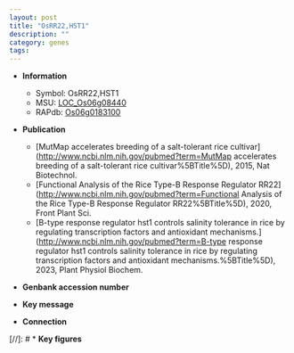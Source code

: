 ```yaml
---
layout: post
title: "OsRR22,HST1"
description: ""
category: genes
tags: 
---
```


* **Information**  
    + Symbol: OsRR22,HST1  
    + MSU: [LOC_Os06g08440](http://rice.uga.edu/cgi-bin/ORF_infopage.cgi?orf=LOC_Os06g08440)  
    + RAPdb: [Os06g0183100](https://rapdb.dna.affrc.go.jp/locus/?name=Os06g0183100)  

* **Publication**  
    + [MutMap accelerates breeding of a salt-tolerant rice cultivar](http://www.ncbi.nlm.nih.gov/pubmed?term=MutMap accelerates breeding of a salt-tolerant rice cultivar%5BTitle%5D), 2015, Nat Biotechnol.
    + [Functional Analysis of the Rice Type-B Response Regulator RR22](http://www.ncbi.nlm.nih.gov/pubmed?term=Functional Analysis of the Rice Type-B Response Regulator RR22%5BTitle%5D), 2020, Front Plant Sci.
    + [B-type response regulator hst1 controls salinity tolerance in rice by regulating transcription factors and antioxidant mechanisms.](http://www.ncbi.nlm.nih.gov/pubmed?term=B-type response regulator hst1 controls salinity tolerance in rice by regulating transcription factors and antioxidant mechanisms.%5BTitle%5D), 2023, Plant Physiol Biochem.

* **Genbank accession number**  

* **Key message**  

* **Connection**  

[//]: # * **Key figures**  


